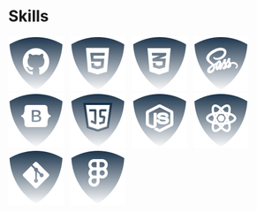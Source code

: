 # <h1>Skills</h1>
![Github](./img/github.svg) &nbsp;
![html5](./img/html.svg) &nbsp;
![css](./img/css.svg) &nbsp;
![Sass](./img/sass.svg) &nbsp;
![Botstrap](./img/bootstrap.svg) &nbsp;
![JS](./img/js.svg) &nbsp;
![NodeJS](./img/nodejs.svg) &nbsp;
![ReactJS](./img/reactjs.svg) &nbsp;
![Git](./img/git.svg) &nbsp;
![Figma](./img/figma.svg) &nbsp;

